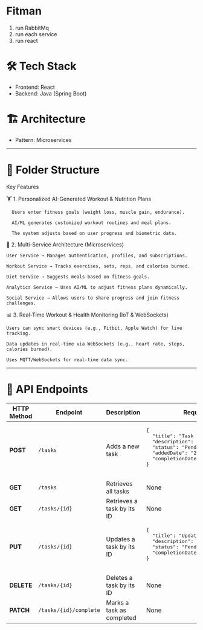 # Fitman

1. run RabbitMq
2. run each service
3. run react

<h1>🛠️ Tech Stack</h1>
<ul>
<li>Frontend: React</li>
<li>Backend: Java (Spring Boot)</li>
</ul>

<h1>🏗️ Architecture</h1>
<uL>
<li>Pattern: Microservices</li>
</ul>
<hr></hr>
<h1>📂 Folder Structure</h1>
   
Key Features


🏋️ 1. Personalized AI-Generated Workout & Nutrition Plans

      Users enter fitness goals (weight loss, muscle gain, endurance).

      AI/ML generates customized workout routines and meal plans.

      The system adjusts based on user progress and biometric data.

📌 2. Multi-Service Architecture (Microservices)

    User Service → Manages authentication, profiles, and subscriptions.
    
    Workout Service → Tracks exercises, sets, reps, and calories burned.
    
    Diet Service → Suggests meals based on fitness goals.
    
    Analytics Service → Uses AI/ML to adjust fitness plans dynamically.
    
    Social Service → Allows users to share progress and join fitness challenges.

📊 3. Real-Time Workout & Health Monitoring (IoT & WebSockets)


    Users can sync smart devices (e.g., Fitbit, Apple Watch) for live tracking.
    
    Data updates in real-time via WebSockets (e.g., heart rate, steps, calories burned).
    
    Uses MQTT/WebSockets for real-time data sync.



<hr></hr>
<h1>📖 API Endpoints</h1>

<table>
  <thead>
    <tr>
      <th>HTTP Method</th>
      <th>Endpoint</th>
      <th>Description</th>
      <th>Request Body</th>
    </tr>
  </thead>
  <tbody>
    <tr>
      <td><strong>POST</strong></td>
      <td><code>/tasks</code></td>
      <td>Adds a new task</td>
      <td>
        <pre>
{
  "title": "Task Title",
  "description": "Task Description",
  "status": "Pending",
  "addedDate": "2024-12-14",
  "completionDate": "2024-12-20"
}
        </pre>
      </td>
    </tr>
    <tr>
      <td><strong>GET</strong></td>
      <td><code>/tasks</code></td>
      <td>Retrieves all tasks</td>
      <td>None</td>
    </tr>
    <tr>
      <td><strong>GET</strong></td>
      <td><code>/tasks/{id}</code></td>
      <td>Retrieves a task by its ID</td>
      <td>None</td>
    </tr>
    <tr>
      <td><strong>PUT</strong></td>
      <td><code>/tasks/{id}</code></td>
      <td>Updates a task by its ID</td>
      <td>
        <pre>
{
  "title": "Updated Title",
  "description": "Updated Description",
  "status": "Pending",
  "completionDate": "2024-12-22"
}
        </pre>
      </td>
    </tr>
    <tr>
      <td><strong>DELETE</strong></td>
      <td><code>/tasks/{id}</code></td>
      <td>Deletes a task by its ID</td>
      <td>None</td>
    </tr>
    <tr>
      <td><strong>PATCH</strong></td>
      <td><code>/tasks/{id}/complete</code></td>
      <td>Marks a task as completed</td>
      <td>None</td>
    </tr>
  </tbody>
</table>





